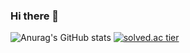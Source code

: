 ### Hi there 👋
![Anurag's GitHub stats](https://github-readme-stats.vercel.app/api?username=GGallangE&show_icons=true&theme=buefy)
[![solved.ac tier](http://mazassumnida.wtf/api/generate_badge?boj=kimdg1122)](https://solved.ac/kimdg1122)

<!--
**GGallangE/GGallangE** is a ✨ _special_ ✨ repository because its `README.md` (this file) appears on your GitHub profile.

Here are some ideas to get you started:

- 🔭 I’m currently working on ...
- 🌱 I’m currently learning ...
- 👯 I’m looking to collaborate on ...
- 🤔 I’m looking for help with ...
- 💬 Ask me about ...
- 📫 How to reach me: ...
- 😄 Pronouns: ...
- ⚡ Fun fact: ...
-->

